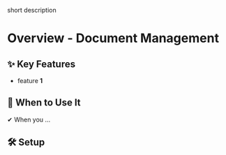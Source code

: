 short description

# Overview - Document Management

## ✨ Key Features

- feature **1**

## 📌 When to Use It

✔ When you ...

## 🛠️ Setup
